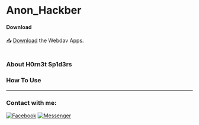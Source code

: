 <h1>Anon_Hackber</h1>

<h4>Download</h4>

📥 <a href="https://github.com/H0rn3t-Sp1d3rs/All-Hacker/blob/main/AnonHackbar_v.1.4.apk?raw=true">Download</a> the Webdav Apps.
<br>
<br>
<h3>About H0rn3t Sp1d3rs</h3>

<h3>How To Use</H3>

<hr>
<h3 align="left">Contact with me:</h3>
<p align="left">
<a href="https://www.facebook.com/H0rn3t.Sp1d3rs"><img title="Facebook" src="https://img.shields.io/badge/Facebook-red?style=for-the-badge&logo=facebook"></a>
<a href="https://www.facebook.com/call.me.H0rn3t.Sp1d3rs"><img title="Messenger" src="https://img.shields.io/badge/Messenger-red?style=for-the-badge&logo=messenger"></a>


